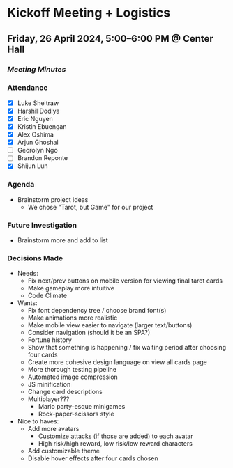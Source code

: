 # Kickoff Meeting + Logistics
## Friday, 26 April 2024, 5:00–6:00 PM @ Center Hall
### _Meeting Minutes_

### Attendance
- [x] Luke Sheltraw
- [x] Harshil Dodiya 
- [x] Eric Nguyen
- [x] Kristin Ebuengan
- [x] Alex Oshima
- [x] Arjun Ghoshal
- [ ] Georolyn Ngo
- [ ] Brandon Reponte
- [x] Shijun Lun

### Agenda
- Brainstorm project ideas
  - We chose "Tarot, but Game" for our project

### Future Investigation
- Brainstorm more and add to list

### Decisions Made
- Needs:
  - Fix next/prev buttons on mobile version for viewing final tarot cards
  - Make gameplay more intuitive
  - Code Climate
- Wants:
  - Fix font dependency tree / choose brand font(s)
  - Make animations more realistic
  - Make mobile view easier to navigate (larger text/buttons)
  - Consider navigation (should it be an SPA?)
  - Fortune history
  - Show that something is happening / fix waiting period after choosing four cards
  - Create more cohesive design language on view all cards page
  - More thorough testing pipeline
  - Automated image compression
  - JS minification
  - Change card descriptions
  - Multiplayer???
    - Mario party-esque minigames
    - Rock-paper-scissors style
- Nice to haves:
  - Add more avatars
    - Customize attacks (if those are added) to each avatar
    - High risk/high reward, low risk/low reward characters
  - Add customizable theme
  - Disable hover effects after four cards chosen